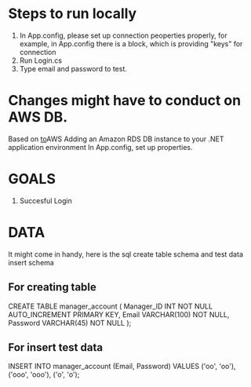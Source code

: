# Steps to run locally 
1. In App.config, please set up connection peoperties properly,
   for example, in App.config there is a <appSettings> block, which is providing "keys" for connection
   		<add key="ConnectionString" value="Server=localhost;Database=gas;Uid=root;Pwd=88888888"/>
3. Run Login.cs
4. Type email and password to test.

# Changes might have to conduct on AWS DB.
Based on [to](https://docs.aws.amazon.com/elasticbeanstalk/latest/dg/create_deploy_NET.rds.html)AWS Adding an Amazon RDS DB instance to your .NET application environment
In App.config, set up properties.

# GOALS
1. Succesful Login

# DATA
It might come in handy, here is the sql create table schema and test data insert schema

## For creating table
CREATE TABLE manager_account (
  Manager_ID INT NOT NULL AUTO_INCREMENT PRIMARY KEY,
  Email VARCHAR(100) NOT NULL,
  Password VARCHAR(45) NOT NULL
);

## For insert test data
INSERT INTO manager_account (Email, Password)
VALUES
  ('oo', 'oo'),
  ('ooo', 'ooo'),
  ('o', 'o');
